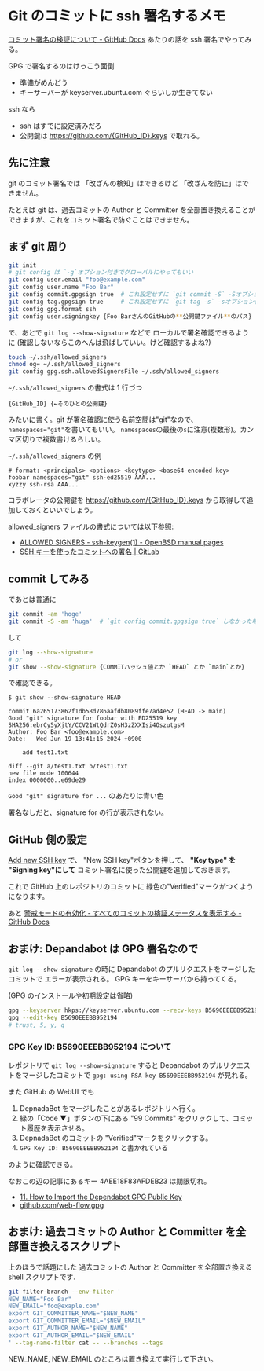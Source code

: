 # Git のコミットに ssh 署名するメモ

[コミット署名の検証について - GitHub Docs](https://docs.github.com/ja/authentication/managing-commit-signature-verification/about-commit-signature-verification)
あたりの話を ssh 署名でやってみる。

GPG で署名するのはけっこう面倒

- 準備がめんどう
- キーサーバーが keyserver.ubuntu.com ぐらいしか生きてない

ssh なら

- ssh はすでに設定済みだろ
- 公開鍵は <https://github.com/{GitHub_ID}.keys> で取れる。

## 先に注意

git のコミット署名では
「改ざんの検知」はできるけど
「改ざんを防止」はできません。

たとえば git は、過去コミットの Author と Committer を全部置き換えることができますが、これをコミット署名で防ぐことはできません。

## まず git 周り

```sh
git init
# git config は `-g`オプション付きでグローバルにやってもいい
git config user.email "foo@example.com"
git config user.name "Foo Bar"
git config commit.gpgsign true  # これ設定せずに `git commit -S` -Sオプション付きコミットしてもいいけど絶対忘れるので
git config tag.gpgsign true     # これ設定せずに `git tag -s` -sオプション付きでタグしてもいいけど絶対忘れるので
git config gpg.format ssh
git config user.signingkey {Foo BarさんのGitHubの**公開鍵ファイル**のパス}
```

で、あとで `git log --show-signature` などで
ローカルで署名確認できるように
(確認しないならこのへんは飛ばしていい。けど確認するよね?)

```sh
touch ~/.ssh/allowed_signers
chmod og= ~/.ssh/allowed_signers
git config gpg.ssh.allowedSignersFile ~/.ssh/allowed_signers
```

`~/.ssh/allowed_signers` の書式は 1 行づつ

```text
{GitHub_ID} {←そのひとの公開鍵}
```

みたいに書く。git が署名確認に使う名前空間は"git"なので、`namespaces="git"`を書いてもいい。
`namespaces`の最後の`s`に注意(複数形)。カンマ区切りで複数書けるらしい。

`~/.ssh/allowed_signers` の例

```text
# format: <principals> <options> <keytype> <base64-encoded key>
foobar namespaces="git" ssh-ed25519 AAA...
xyzzy ssh-rsa AAA...
```

コラボレータの公開鍵を
<https://github.com/{GitHub_ID}.keys>
から取得して追加しておくといいでしょう。

allowed_signers ファイルの書式については以下参照:

- [ALLOWED SIGNERS - ssh-keygen(1) - OpenBSD manual pages](https://man.openbsd.org/ssh-keygen.1#ALLOWED_SIGNERS)
- [SSH キーを使ったコミットへの署名 | GitLab](https://gitlab-docs.creationline.com/ee/user/project/repository/ssh_signed_commits/)

## commit してみる

であとは普通に

```sh
git commit -am 'hoge'
git commit -S -am 'huga'  # `git config commit.gpgsign true` しなかった場合
```

して

```sh
git log --show-signature
# or
git show --show-signature {COMMITハッシュ値とか `HEAD` とか `main`とか}
```

で確認できる。

```console
$ git show --show-signature HEAD

commit 6a265173862f1db58d786aafdb8089ffe7ad4e52 (HEAD -> main)
Good "git" signature for foobar with ED25519 key SHA256:ebrCy5yXjtY/CCV21WtQdrZ0sH3zZXXIsi4OszutgsM
Author: Foo Bar <foo@example.com>
Date:   Wed Jun 19 13:41:15 2024 +0900

    add test1.txt

diff --git a/test1.txt b/test1.txt
new file mode 100644
index 0000000..e69de29
```

`Good "git" signature for ...` のあたりは青い色

署名なしだと、signature for の行が表示されない。

## GitHub 側の設定

[Add new SSH key](https://github.com/settings/ssh/new)
で、
"New SSH key"ボタンを押して、
**"Key type" を "Signing key"にして**
コミット署名に使った公開鍵を追加しておきます。

これで GitHub 上のレポジトリのコミットに
緑色の"Verified"マークがつくようになります。

あと
[警戒モードの有効化 - すべてのコミットの検証ステータスを表示する - GitHub Docs](https://docs.github.com/ja/authentication/managing-commit-signature-verification/displaying-verification-statuses-for-all-of-your-commits#enabling-vigilant-mode)

## おまけ: Depandabot は GPG 署名なので

`git log --show-signature` の時に
Depandabot のプルリクエストをマージしたコミットで
エラーが表示される。
GPG キーをキーサーバから持ってくる。

(GPG のインストールや初期設定は省略)

```sh
gpg --keyserver hkps://keyserver.ubuntu.com --recv-keys B5690EEEBB952194
gpg --edit-key B5690EEEBB952194
# trust, 5, y, q
```

### GPG Key ID: B5690EEEBB952194 について

レポジトリで
`git log --show-signature` すると
Depandabot のプルリクエストをマージしたコミットで
`gpg: using RSA key B5690EEEBB952194`
が見れる。

また GitHub の WebUI でも

1. DepnadaBot をマージしたことがあるレポジトリへ行く。
2. 緑の「Code ▼」ボタンの下にある "99 Commits" をクリックして、コミット履歴を表示させる。
3. DepnadaBot のコミットの "Verified"マークをクリックする。
4. `GPG Key ID: B5690EEEBB952194` と書かれている

のように確認できる。

なおこの辺の記事にあるキー 4AEE18F83AFDEB23 は期限切れ。

- [11. How to Import the Dependabot GPG Public Key](https://secure-git.guide/011_How-to-import-the-dependabot-gpg-public-key)
- [github.com/web-flow.gpg](https://github.com/web-flow.gpg)

## おまけ: 過去コミットの Author と Committer を全部置き換えるスクリプト

上のほうで話題にした
過去コミットの Author と Committer を全部置き換える shell スクリプトです.

```sh
git filter-branch --env-filter '
NEW_NAME="Foo Bar"
NEW_EMAIL="foo@exaple.com"
export GIT_COMMITTER_NAME="$NEW_NAME"
export GIT_COMMITTER_EMAIL="$NEW_EMAIL"
export GIT_AUTHOR_NAME="$NEW_NAME"
export GIT_AUTHOR_EMAIL="$NEW_EMAIL"
' --tag-name-filter cat -- --branches --tags
```

NEW_NAME, NEW_EMAIL のところは置き換えて実行して下さい。
